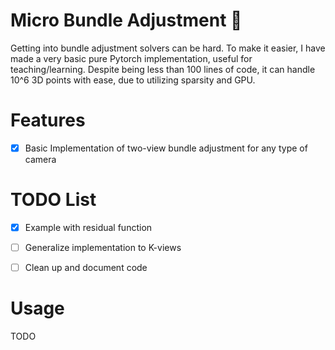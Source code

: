 # Micro Bundle Adjustment 🌱
Getting into bundle adjustment solvers can be hard.
To make it easier, I have made a very basic pure Pytorch implementation, useful for teaching/learning.
Despite being less than 100 lines of code, it can handle 10^6 3D points with ease, due to utilizing sparsity and GPU.

# Features

- [x] Basic Implementation of two-view bundle adjustment for any type of camera

# TODO List
- [x] Example with residual function
- [ ] Generalize implementation to K-views
- [ ] Clean up and document code


# Usage
TODO
